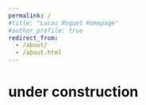 ```yaml
---
permalink: /
#title: "Lucas Roquet Homepage"
#author_profile: true
redirect_from: 
  - /about/
  - /about.html
---
```


# under construction